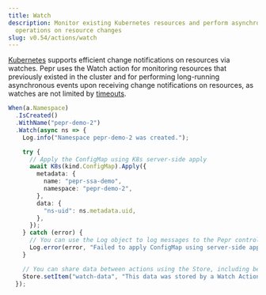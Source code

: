 ```yaml
---
title: Watch
description: Monitor existing Kubernetes resources and perform asynchronous
  operations on resource changes
slug: v0.54/actions/watch
---
```


[Kubernetes](https://kubernetes.io/docs/reference/using-api/api-concepts) supports efficient change notifications on resources via watches. Pepr uses the Watch action for monitoring resources that previously existed in the cluster and for performing long-running asynchronous events upon receiving change notifications on resources, as watches are not limited by [timeouts](https://kubernetes.io/docs/reference/access-authn-authz/extensible-admission-controllers/#timeouts).

```ts
When(a.Namespace)
  .IsCreated()
  .WithName("pepr-demo-2")
  .Watch(async ns => {
    Log.info("Namespace pepr-demo-2 was created.");

    try {
      // Apply the ConfigMap using K8s server-side apply
      await K8s(kind.ConfigMap).Apply({
        metadata: {
          name: "pepr-ssa-demo",
          namespace: "pepr-demo-2",
        },
        data: {
          "ns-uid": ns.metadata.uid,
        },
      });
    } catch (error) {
      // You can use the Log object to log messages to the Pepr controller pod
      Log.error(error, "Failed to apply ConfigMap using server-side apply.");
    }

    // You can share data between actions using the Store, including between different types of actions
    Store.setItem("watch-data", "This data was stored by a Watch Action.");
  });
```